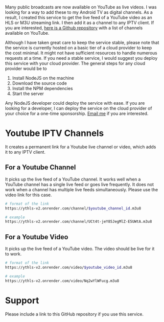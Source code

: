 Many public broadcasts are now available on YouTube as live videos. I was looking for a way to add these to my Android TV as digital channels. As a result, I created this service to get the live feed of a YouTube video as an HLS or M3U streaming link. I then add it as a channel to any IPTV client. If you are interested, [here is a Github repository](https://github.com/abskmj/iptv-youtube-live/blob/main/channels.csv) with a list of channels available on YouTube.

Although I have taken great care to keep the service stable, please note that the service is currently hosted on a basic tier of a cloud provider to keep the cost minimal. It might not have sufficient resources to handle numerous requests at a time. If you need a stable service, I would suggest you deploy this service with your cloud provider. The general steps for any cloud provider would be to
1. Install NodeJS on the machine
2. Download the source code
3. Install the NPM dependencies
4. Start the server

Any NodeJS developer could deploy the service with ease. If you are looking for a developer, I can deploy the service on the cloud provider of your choice for a one-time sponsorship. [Email me](mailto:contact.abskmj@gmail.com) if you are interested.

# Youtube IPTV Channels
It creates a permanent link for a Youtube live channel or video, which adds it to any IPTV client.

## For a Youtube Channel
It picks up the live feed of a YouTube channel. It works well when a YouTube channel has a single live feed or goes live frequently. It does not work when a channel has multiple live feeds simultaneously. Please use the video link for this case. 

```bash
# format of the link
https://ythls-v2.onrender.com/channel/$youtube_channel_id.m3u8

# example
https://ythls-v2.onrender.com/channel/UCt4t-jeY85JegMlZ-E5UWtA.m3u8
```

## For a Youtube Video
It picks up the live feed of a YouTube video. The video should be live for it to work.

```bash
# format of the link
https://ythls-v2.onrender.com/video/$youtube_video_id.m3u8

# example
https://ythls-v2.onrender.com/video/Nq2wYlWFucg.m3u8
```

# Support
Please include a link to this GitHub repository if you use this service.
